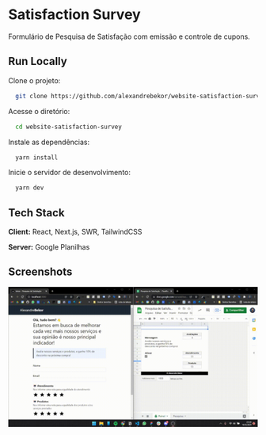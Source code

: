 # Satisfaction Survey

Formulário de Pesquisa de Satisfação com emissão e controle de cupons.

## Run Locally

Clone o projeto:

```bash
  git clone https://github.com/alexandrebekor/website-satisfaction-survey
```

Acesse o diretório:

```bash
  cd website-satisfaction-survey
```

Instale as dependências:

```bash
  yarn install
```

Inicie o servidor de desenvolvimento:

```bash
  yarn dev
```

## Tech Stack

**Client:** React, Next.js, SWR, TailwindCSS

**Server:** Google Planilhas

## Screenshots

![Screenshot](./screen.gif)
